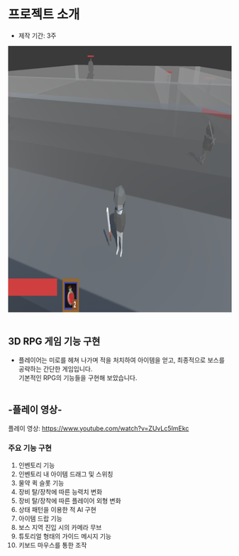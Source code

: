 # 프로젝트 소개
- 제작 기간: 3주

<img src="./Image/메인.PNG" width="800px" height="600px"></img></br></br>

## 3D RPG 게임 기능 구현
- 플레이어는 미로를 헤쳐 나가며 적을 처치하여 아이템을 얻고, 최종적으로 보스를 공략하는 간단한 게임입니다.</br> 기본적인 RPG의 기능들을 구현해 보았습니다.</br></br>

## -플레이 영상-
플레이 영상: <https://www.youtube.com/watch?v=ZUvLc5ImEkc>

### 주요 기능 구현
1. 인벤토리 기능
2. 인벤토리 내 아이템 드래그 및 스위칭
3. 물약 퀵 슬롯 기능
4. 장비 탈/장착에 따른 능력치 변화
5. 장비 탈/장착에 따른 플레이어 외형 변화
6. 상태 패턴을 이용한 적 AI 구현
7. 아이템 드랍 기능
8. 보스 지역 진입 시의 카메라 무브
9. 튜토리얼 형태의 가이드 메시지 기능
10. 키보드 마우스를 통한 조작